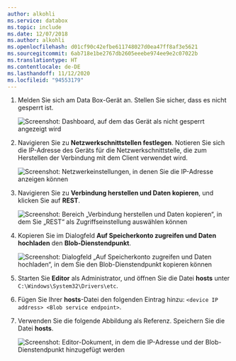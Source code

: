 ```yaml
---
author: alkohli
ms.service: databox
ms.topic: include
ms.date: 12/07/2018
ms.author: alkohli
ms.openlocfilehash: d01cf90c42efbe611748027d0ea47ff8af3e5621
ms.sourcegitcommit: 6ab718e1be2767db2605eeebe974ee9e2c07022b
ms.translationtype: HT
ms.contentlocale: de-DE
ms.lasthandoff: 11/12/2020
ms.locfileid: "94553179"
---
```

1. Melden Sie sich am Data Box-Gerät an. Stellen Sie sicher, dass es nicht gesperrt ist.

    ![Screenshot: Dashboard, auf dem das Gerät als nicht gesperrt angezeigt wird](media/data-box-add-device-ip/data-box-connect-via-rest-1.png)

2. Navigieren Sie zu **Netzwerkschnittstellen festlegen**. Notieren Sie sich die IP-Adresse des Geräts für die Netzwerkschnittstelle, die zum Herstellen der Verbindung mit dem Client verwendet wird.

    ![Screenshot: Netzwerkeinstellungen, in denen Sie die IP-Adresse anzeigen können](media/data-box-add-device-ip/data-box-connect-via-rest-2.png)

3. Navigieren Sie zu **Verbindung herstellen und Daten kopieren**, und klicken Sie auf **REST**.

    ![Screenshot: Bereich „Verbindung herstellen und Daten kopieren“, in dem Sie „REST“ als Zugriffseinstellung auswählen können](media/data-box-add-device-ip/data-box-connect-via-rest-3.png)

4. Kopieren Sie im Dialogfeld **Auf Speicherkonto zugreifen und Daten hochladen** den **Blob-Dienstendpunkt**.

    ![Screenshot: Dialogfeld „Auf Speicherkonto zugreifen und Daten hochladen“, in dem Sie den Blob-Dienstendpunkt kopieren können](media/data-box-add-device-ip/data-box-connect-via-rest-4.png)

5. Starten Sie **Editor** als Administrator, und öffnen Sie die Datei **hosts** unter `C:\Windows\System32\Drivers\etc`.
6. Fügen Sie Ihrer **hosts**-Datei den folgenden Eintrag hinzu: `<device IP address> <Blob service endpoint>`.
7. Verwenden Sie die folgende Abbildung als Referenz. Speichern Sie die Datei **hosts**.

    ![Screenshot: Editor-Dokument, in dem die IP-Adresse und der Blob-Dienstendpunkt hinzugefügt werden](media/data-box-add-device-ip/data-box-connect-via-rest-5.png)
